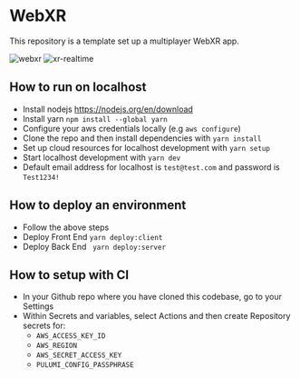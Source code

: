 # WebXR
This repository is a template set up a multiplayer WebXR app.

![webxr](https://github.com/JamesMillerBlog/webxr/assets/12833533/8c81d567-c13c-408d-b020-fd8deef9d73f)
![xr-realtime](https://github.com/JamesMillerBlog/webxr/assets/12833533/31315333-0d60-42d9-a4ea-1b20f4af59f8)


## How to run on localhost
- Install nodejs https://nodejs.org/en/download
- Install yarn ```npm install --global yarn```
- Configure your aws credentials locally (e.g ```aws configure```)
- Clone the repo and then install dependencies with ```yarn install```
- Set up cloud resources for localhost development with ```yarn setup```
- Start localhost development with ```yarn dev```
- Default email address for localhost is ```test@test.com``` and password is ```Test1234!```

## How to deploy an environment
- Follow the above steps
- Deploy Front End ```yarn deploy:client```
- Deploy Back End ``` yarn deploy:server```

## How to setup with CI
- In your Github repo where you have cloned this codebase, go to your Settings
- Within Secrets and variables, select Actions and then create Repository secrets for:
   - ```AWS_ACCESS_KEY_ID```
   - ```AWS_REGION```
   - ```AWS_SECRET_ACCESS_KEY```
   - ```PULUMI_CONFIG_PASSPHRASE```

